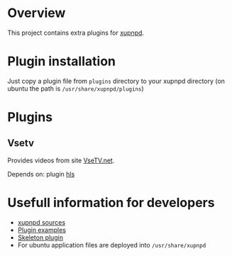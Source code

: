 # Overview
This project contains extra plugins for [xupnpd](http://xupnpd.org/).

# Plugin installation
Just copy a plugin file from `plugins` directory to your xupnpd directory (on ubuntu the path is `/usr/share/xupnpd/plugins`)

# Plugins

## Vsetv
Provides videos from site [VseTV.net](http://vsetv.net).

Depends on: plugin [hls](https://github.com/clark15b/xupnpd/blob/master/src/plugins/xupnpd_hls.lua)

# Usefull information for developers
* [xupnpd sources](https://github.com/clark15b/xupnpd)
* [Plugin examples](https://github.com/clark15b/xupnpd/tree/master/src/plugins)
* [Skeleton plugin](https://github.com/clark15b/xupnpd/blob/master/src/plugins/skel/skel.lua)
* For ubuntu application files are deployed into `/usr/share/xupnpd`

